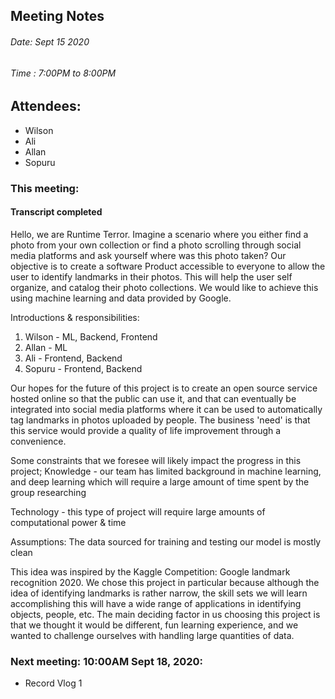 ## Meeting Notes
###### Date: Sept 15 2020
###### Time : 7:00PM to 8:00PM

## Attendees:
  * Wilson
  * Ali
  * Allan
  * Sopuru

### This meeting:

#### Transcript completed 
  Hello, we are Runtime Terror. Imagine a scenario where you either find a photo from your own collection or find a photo scrolling through social media platforms and ask yourself where was this photo taken? Our objective is to create a software Product accessible to everyone to allow the user to identify landmarks in their photos. This will help the user self organize, and catalog their photo collections. We would like to achieve this using machine learning and data provided by Google. 

Introductions & responsibilities:
 1) Wilson - ML, Backend, Frontend
 2) Allan - ML
 3) Ali - Frontend, Backend
 4) Sopuru - Frontend, Backend

  Our hopes for the future of this project is to create an open source service hosted online so that the public can use it, and that can eventually be integrated into social media platforms where it can be used to automatically tag landmarks in photos uploaded by people. The business 'need' is that this service would provide a quality of life improvement through a convenience.

Some constraints that we foresee will likely impact the progress in this project; 
  Knowledge - our team has limited background in machine learning, and deep learning which will require a large amount of time spent by the group researching

  Technology - this type of project will require large amounts of computational power & time
  
Assumptions: The data sourced for training and testing our model is mostly clean

  This idea was inspired by the Kaggle Competition: Google landmark recognition 2020. We chose this project in particular because although the idea of identifying landmarks is rather narrow, the skill sets we will learn accomplishing this will have a wide range of applications in identifying objects, people, etc. The main deciding factor in us choosing this project is that we thought it would be different, fun learning experience, and we wanted to challenge ourselves with handling large quantities of data. 


### Next meeting: 10:00AM Sept 18, 2020:
- Record Vlog 1
